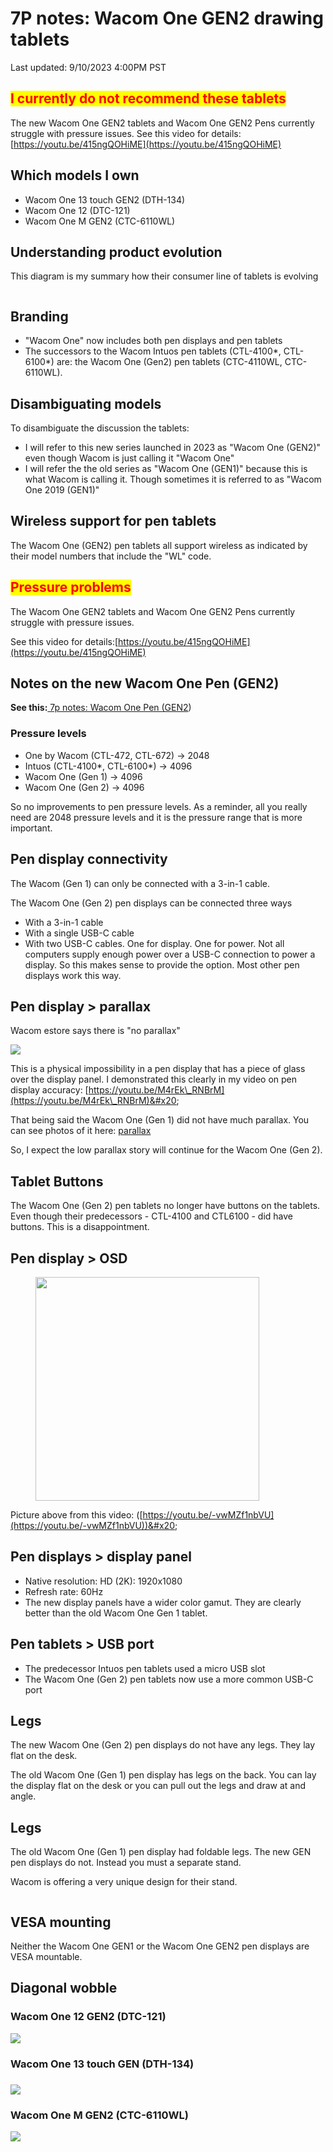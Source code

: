 # 7P notes: Wacom One GEN2 drawing tablets

Last updated: 9/10/2023 4:00PM PST

## <mark style="color:red;">**I currently do not recommend these tablets**</mark>

The new Wacom One GEN2 tablets and Wacom One GEN2 Pens currently struggle with pressure issues. See this video for details:[https://youtu.be/415ngQOHiME](https://youtu.be/415ngQOHiME)

## Which models I own

* Wacom One 13 touch GEN2 (DTH-134)
* Wacom One 12 (DTC-121)
* Wacom One M GEN2 (CTC-6110WL)

## Understanding product evolution

This diagram is my summary how their consumer line of tablets is evolving

<figure><img src="../../../.gitbook/assets/image (351).png" alt=""><figcaption></figcaption></figure>

## Branding

* "Wacom One" now includes both pen displays and pen tablets
* The successors to the Wacom Intuos pen tablets (CTL-4100\*, CTL-6100\*) are: the Wacom One (Gen2) pen tablets (CTC-4110WL, CTC-6110WL).

## Disambiguating models

To disambiguate the discussion the tablets:

* I will refer to this new series launched in 2023 as "Wacom One (GEN2)" even though Wacom is just calling it "Wacom One"
* I will refer the the old series as "Wacom One (GEN1)" because this is what Wacom is calling it. Though sometimes it is referred to as "Wacom One 2019 (GEN1)"

## **Wireless support for pen tablets**&#x20;

The Wacom One (GEN2) pen tablets all support wireless as indicated by their model numbers that include the "WL" code.&#x20;

## <mark style="color:red;">**Pressure problems**</mark>

The Wacom One GEN2 tablets and Wacom One GEN2 Pens currently struggle with pressure issues.

See this video for details:[https://youtu.be/415ngQOHiME](https://youtu.be/415ngQOHiME)

## Notes on the new Wacom One Pen (GEN2)

**See this:**[ 7p notes: Wacom One Pen (GEN2](7p-notes-wacom-one-pen-gen-2.md))&#x20;

### **Pressure levels**

* One by Wacom (CTL-472, CTL-672) -> 2048
* Intuos (CTL-4100\*, CTL-6100\*) -> 4096
* Wacom One (Gen 1) -> 4096
* Wacom One (Gen 2) -> 4096

So no improvements to pen pressure levels. As a reminder, all you really need are 2048 pressure levels and it is the pressure range that is more important.

## **Pen display connectivity**

The Wacom (Gen 1) can only be connected with a 3-in-1 cable.&#x20;

The Wacom One (Gen 2) pen displays can be connected three ways

* With a 3-in-1 cable
* With a single USB-C cable
* With two USB-C cables. One for display. One for power. Not all computers supply enough power over a USB-C connection to power a display. So this makes sense to provide the option. Most other pen displays work this way.

## **Pen display > parallax**

Wacom estore says there is "no parallax"

![](<../../../.gitbook/assets/image (341).png>)

This is a physical impossibility in a pen display that has a piece of glass over the display panel. I demonstrated this clearly in my video on pen display accuracy: [https://youtu.be/M4rEk\_RNBrM](https://youtu.be/M4rEk\_RNBrM)&#x20;

That being said the Wacom One (Gen 1) did not have much parallax. You can see photos of it here: [parallax](../../../guides/pen-displays/parallax.md)&#x20;

So, I expect the low parallax story will continue for the Wacom One (Gen 2).

## **Tablet Buttons**

The Wacom One (Gen 2) pen tablets no longer have buttons on the tablets. Even though their predecessors - CTL-4100 and CTL6100 - did have buttons. This is a disappointment.&#x20;

## Pen display > OSD

<div align="left">

<figure><img src="../../../.gitbook/assets/Screenshot 2023-08-10 184306.jpg" alt="" width="358"><figcaption></figcaption></figure>

</div>

Picture above from this video: ([https://youtu.be/-vwMZf1nbVU](https://youtu.be/-vwMZf1nbVU))&#x20;

## Pen displays > display panel

* Native resolution: HD (2K): 1920x1080
* Refresh rate: 60Hz&#x20;
* The new display panels have a wider color gamut. They are clearly better than the old Wacom One Gen 1 tablet.&#x20;

## Pen tablets > USB port

* The predecessor Intuos pen tablets used a micro USB slot
* The Wacom One (Gen 2) pen tablets now use a more common USB-C port

## Legs

The new Wacom One (Gen 2) pen displays do not have any legs. They lay flat on the desk.

The old Wacom One (Gen 1) pen display has legs on the back. You can lay the display flat on the desk or you can pull out the legs and draw at and angle.

## Legs

The old Wacom One (Gen 1) pen display had foldable legs. The new GEN pen displays do not. Instead you must a separate stand.

Wacom is offering a very unique design for their stand.

<figure><img src="../../../.gitbook/assets/Screenshot 2023-08-10 201447.jpg" alt=""><figcaption></figcaption></figure>

## VESA mounting

Neither the Wacom One GEN1 or the Wacom One GEN2 pen displays are VESA mountable.

## Diagonal wobble

### Wacom One 12 GEN2 (DTC-121)

![](<../../../.gitbook/assets/Wacom One 12 GEN2 (DTC-121) wobble.png>)

### Wacom One 13 touch GEN (DTH-134)

### ![](<../../../.gitbook/assets/Wacom One 13 touch GEN2 (DTH-134) wobble.png>)

### Wacom One M GEN2  (CTC-6110WL)

![](<../../../.gitbook/assets/Wacom M GEN2 (CTC-6110WL) wobble (1).png>)





